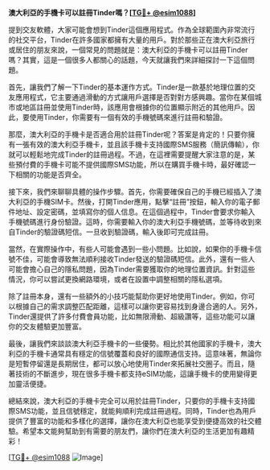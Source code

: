 **澳大利亞的手機卡可以註冊Tinder嗎？[[TG💪+ @esim1088](https://t.me/s/esim1088)]**

提到交友軟體，大家可能會想到Tinder這個應用程式。作為全球範圍內非常流行的社交平台，Tinder在許多國家都擁有大量的用戶。對於那些正在澳大利亞旅行或居住的朋友來說，一個常見的問題就是：澳大利亞的手機卡可以註冊Tinder嗎？其實，這是一個很多人都關心的話題，今天就讓我們來詳細探討一下這個問題。

首先，讓我們了解一下Tinder的基本運作方式。Tinder是一款基於地理位置的交友應用程式，它主要通過滑動的方式讓用戶選擇是否對對方感興趣。當你在某個城市或地區註冊並使用Tinder時，該應用會根據你的位置顯示附近的其他用戶。因此，要使用Tinder，你需要有一個有效的手機號碼來進行註冊和驗證。

那麼，澳大利亞的手機卡是否適合用於註冊Tinder呢？答案是肯定的！只要你擁有一張有效的澳大利亞手機卡，並且該手機卡支持國際SMS服務（簡訊傳輸），你就可以輕鬆地完成Tinder的註冊過程。不過，在這裡需要提醒大家注意的是，某些預付費的手機卡可能不提供國際SMS功能，所以在購買手機卡時，最好確認一下相關的功能是否齊全。

接下來，我們來聊聊具體的操作步驟。首先，你需要確保自己的手機已經插入了澳大利亞的手機SIM卡。然後，打開Tinder應用，點擊“註冊”按鈕，輸入你的電子郵件地址、設定密碼，並填寫你的個人信息。在這個過程中，Tinder會要求你輸入手機號碼進行身份驗證。這時，你需要輸入你的澳大利亞手機號碼，並等待收到來自Tinder的驗證碼短信。一旦收到驗證碼，輸入後即可完成註冊。

當然，在實際操作中，有些人可能會遇到一些小問題。比如說，如果你的手機卡信號不佳，可能會導致無法順利接收Tinder發送的驗證碼短信。此外，還有一些人可能會擔心自己的隱私問題，因為Tinder需要獲取你的地理位置資訊。針對這些情況，你可以嘗試更換網路環境，或者在設置中調整相關的隱私選項。

除了註冊本身，還有一些額外的小技巧能幫助你更好地使用Tinder。例如，你可以根據自己的需求調整匹配距離，這樣可以讓你更容易找到身邊合適的人。另外，Tinder還提供了許多付費會員功能，比如無限滑動、超級讚等，這些功能可以讓你的交友體驗更加豐富。

最後，讓我們來談談澳大利亞手機卡的一些優勢。相比於其他國家的手機卡，澳大利亞的手機卡通常具有穩定的信號覆蓋和良好的國際通信支持。這意味著，無論你是短暫停留還是長期居住，都可以放心地使用Tinder來拓展社交圈子。而且，隨著技術的不斷進步，現在很多手機卡都支持eSIM功能，這讓手機卡的使用變得更加靈活便捷。

總結來說，澳大利亞的手機卡完全可以用於註冊Tinder，只要你的手機卡支持國際SMS功能，並且信號穩定，就能夠順利完成註冊過程。同時，Tinder也為用戶提供了豐富的功能和多樣化的選擇，讓你在澳大利亞也能享受到便捷高效的社交體驗。希望本文能夠幫助到有需要的朋友們，讓你們在澳大利亞的生活更加有趣精彩！

[[TG💪+ @esim1088](https://t.me/s/esim1088) ![Image](https://i.postimg.cc/4NQfJmqS/Snipaste-2025-05-13-00-14-12.png)]